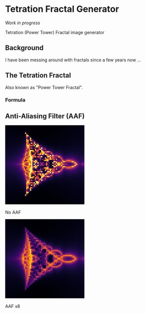 # Tetration Fractal Generator

*Work in progress*

Tetration (Power Tower) Fractal image generator

## Background

I have been messing around with fractals since a few years now ...

## The Tetration Fractal

Also known as "Power Tower Fractal".

### Formula


## Anti-Aliasing Filter (AAF)

<img src="pictures/AAF_x1.bmp" width="256" height="256" />

No AAF

<img src="pictures/AAF_x8.bmp" width="256" height="256" />

AAF x8
